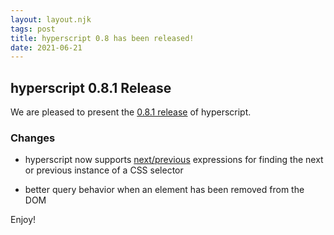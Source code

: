 ```yaml
---
layout: layout.njk
tags: post
title: hyperscript 0.8 has been released!
date: 2021-06-21
---
```


## hyperscript 0.8.1 Release

We are pleased to present the
[0.8.1 release](https://unpkg.com/browse/hyperscript.org@0.8.1/)
of hyperscript.

### Changes

* hyperscript now supports [next/previous](/expressions/relative-positional) expressions for finding the next or previous
  instance of a CSS selector

* better query behavior when an element has been removed from the DOM

Enjoy!
